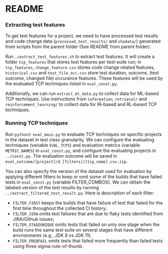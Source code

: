 # README

### Extracting test features

To get test features for a project, we need to have processed test results and code change data (`processed_test_results/` and `shadata/`) generated from scripts from the parent folder (See README from parent folder).

Run `./extract_test_features.sh` to extract test features. It will create a folder `tcp_features` that stores test features per test-suite run; in `tcp_features`, `change_feature.csv` stores code change related features, `historical.csv` and `test_file_occ.csv` store test duration, outcome, (test outcome, changed file) occurance features. These features will be used by the evaluated TCP techniques listed in `eval_const.py`. 

Additionally, we can run `extract_ml_data.py` to collect data for ML-based TCP techniques. Use instructions from `information_retrieval/` and `reinforcement_learning/` to collect data for IR-based and RL-based TCP techniques.  


### Running TCP techniques

Run `python3 eval_main.py` to evaluate TCP techniques on specific projects in the dataset in test class granularity. 
We can configure the evaluating techniques (variable `EVAL_TCPS`) and evaluation metrics (variable `METRIC_NAMES`) in `eval_const.py`, and configure the evaluating projects in `../const.py`. The evaluation outcome will be saved in `eval_outcome/[project]/d_[filters]/[tcp_name].csv.zip`.

You can also specify the version of the dataset used for evaluation by applying different filters to keep or omit some of the builds that have failed tests in `eval_const.py` (variable FILTER_COMBOS). We can obtain the labeled version of the test results by running `../extract_filtered_test_result.py`. Here is description of each filter:
 
- `FILTER_FIRST` keeps the builds that have failure of test that failed for the first time throughout the collected CI history; 
- `FILTER_JIRA` omits test failures that are due to flaky tests identified from JIRA/Github issues; 
- `FILTER_STAGEUNIQUE` omits tests that failed on only one stage when the build runs the same test suite on several stages that have different envrionments (e.g., JDK 8 vs JDK 11); 
- `FILTER_FREQFAIL` omits tests that failed more frequently than failed tests using three sigma-rule-of-thumb. 

